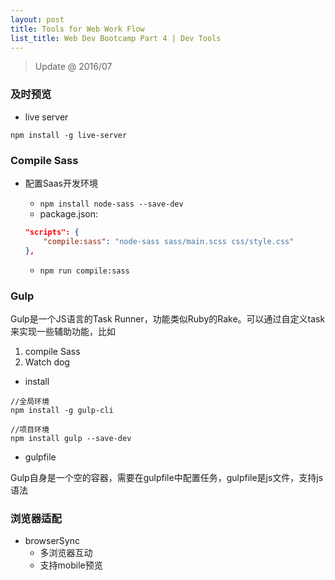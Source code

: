 ```yaml
---
layout: post
title: Tools for Web Work Flow
list_title: Web Dev Bootcamp Part 4 | Dev Tools
---
```


> Update @ 2016/07

### 及时预览

- live server

```
npm install -g live-server
```

### Compile Sass

- 配置Saas开发环境
	- `npm install node-sass --save-dev`	
	- package.json:

	```json
	"scripts": {
		"compile:sass": "node-sass sass/main.scss css/style.css"
	},
	```
	- `npm run compile:sass`

### Gulp

Gulp是一个JS语言的Task Runner，功能类似Ruby的Rake。可以通过自定义task来实现一些辅助功能，比如

1. compile Sass
2. Watch dog


- install

```
//全局环境
npm install -g gulp-cli

//项目环境
npm install gulp --save-dev
```
- gulpfile

Gulp自身是一个空的容器，需要在gulpfile中配置任务，gulpfile是js文件，支持js语法


### 浏览器适配

- browserSync
    - 多浏览器互动
    - 支持mobile预览





